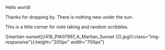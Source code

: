 
Hello world!

Thanks for dropping by. There is nothing new under the sun. 

This is a little corner for note taking and random scribbles. 

![martian-sunset](/418_PIA07997_A_Martian_Sunset (2).jpg){:class="img-responsive"}{:height="200px" width="700px"}
